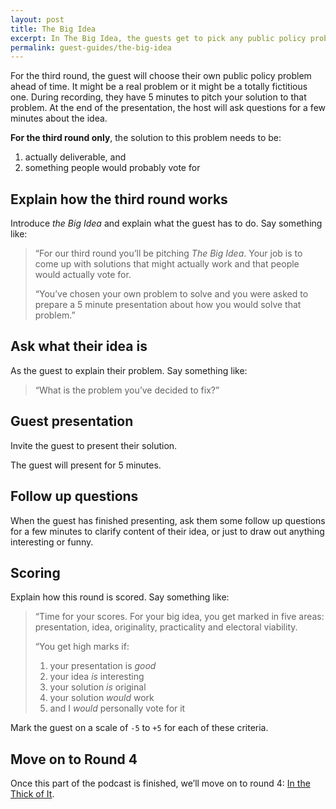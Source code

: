 ```yaml
---
layout: post
title: The Big Idea
excerpt: In The Big Idea, the guests get to pick any public policy problem you like and then they have 5 minutes to pitch the best solution they can come up with.
permalink: guest-guides/the-big-idea
---
```


For the third round, the guest will choose their own public policy problem ahead of time. It might be a real problem or it might be a totally fictitious one. During recording, they have 5 minutes to pitch your solution to that problem. At the end of the presentation, the host will ask questions for a few minutes about the idea.

**For the third round only**, the solution to this problem needs to be:

1. actually deliverable, and
2. something people would probably vote for

## Explain how the third round works

Introduce *the Big Idea* and explain what the guest has to do. Say something like:

> “For our third round you’ll be pitching *The Big Idea*. Your job is to come up with solutions that might actually work and that people would actually vote for.
> 
> “You’ve chosen your own problem to solve and you were asked to prepare a 5 minute presentation about how you would solve that problem.”

## Ask what their idea is

As the guest to explain their problem. Say something like:

> “What is the problem you’ve decided to fix?”

## Guest presentation 

Invite the guest to present their solution.

The guest will present for 5 minutes.

## Follow up questions

When the guest has finished presenting, ask them some follow up questions for a few minutes to clarify content of their idea, or just to draw out anything interesting or funny.

## Scoring

Explain how this round is scored. Say something like:

> “Time for your scores. For your big idea, you get marked in five areas: presentation, idea, originality, practicality and electoral viability.
> 
> “You get high marks if:
> 1. your presentation is *good*
> 2. your idea *is* interesting
> 3. your solution *is* original
> 4. your solution *would* work
> 5. and I *would* personally vote for it

Mark the guest on a scale of `-5` to `+5` for each of these criteria.

## Move on to Round 4

Once this part of the podcast is finished, we’ll move on to round 4: [In the Thick of It](/host-notes/in-the-thick-of-it).